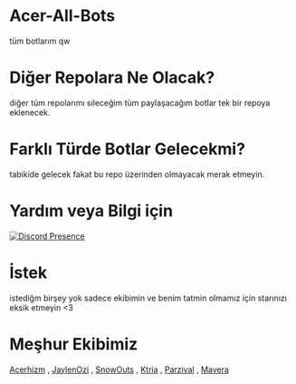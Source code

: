 # Acer-All-Bots
tüm botlarım qw

# Diğer Repolara Ne Olacak?
diğer tüm repolarımı sileceğim tüm paylaşacağım botlar tek bir repoya eklenecek.

# Farklı Türde Botlar Gelecekmi?
tabikide gelecek fakat bu repo üzerinden olmayacak merak etmeyin.

# Yardım veya Bilgi için
[![Discord Presence](https://lanyard-profile-readme.vercel.app/api/340047062068494337?theme=dark&bg=1c1c1c&animated=false&hideDiscrim=false&borderRadius=30px)](https://discord.com/users/340047062068494337)

# İstek
istediğm birşey yok sadece ekibimin ve benim tatmin olmamız için starınızı eksik etmeyin <3

# Meşhur Ekibimiz
[Acerhizm](https://github.com/acerhizmq) , [JaylenOzi](https://github.com/JaylenOzi) , [SnowOuts](https://github.com/SnowsOuts) , [Ktria](https://github.com/ktriacxx) , [Parzival](https://github.com/JeParzival) , [Mavera](https://github.com/Maveracim)


